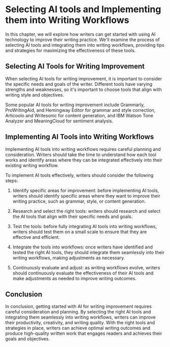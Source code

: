 Selecting AI tools and Implementing them into Writing Workflows
===========================================================================================================================

In this chapter, we will explore how writers can get started with using AI technology to improve their writing practice. We'll examine the process of selecting AI tools and integrating them into writing workflows, providing tips and strategies for maximizing the effectiveness of these tools.

Selecting AI Tools for Writing Improvement
------------------------------------------

When selecting AI tools for writing improvement, it is important to consider the specific needs and goals of the writer. Different tools have varying strengths and weaknesses, so it's important to choose tools that align with writing style and objectives.

Some popular AI tools for writing improvement include Grammarly, ProWritingAid, and Hemingway Editor for grammar and style correction, Articoolo and Writesonic for content generation, and IBM Watson Tone Analyzer and MeaningCloud for sentiment analysis.

Implementing AI Tools into Writing Workflows
--------------------------------------------

Implementing AI tools into writing workflows requires careful planning and consideration. Writers should take the time to understand how each tool works and identify areas where they can be integrated effectively into their existing writing workflow.

To implement AI tools effectively, writers should consider the following steps:

1. Identify specific areas for improvement: before implementing AI tools, writers should identify specific areas where they want to improve their writing practice, such as grammar, style, or content generation.

2. Research and select the right tools: writers should research and select the AI tools that align with their specific needs and goals.

3. Test the tools: before fully integrating AI tools into writing workflows, writers should test them on a small scale to ensure that they are effective and efficient.

4. Integrate the tools into workflows: once writers have identified and tested the right AI tools, they should integrate them seamlessly into their writing workflows, making adjustments as necessary.

5. Continuously evaluate and adjust: as writing workflows evolve, writers should continuously evaluate the effectiveness of their AI tools and make adjustments as needed to improve writing outcomes.

Conclusion
----------

In conclusion, getting started with AI for writing improvement requires careful consideration and planning. By selecting the right AI tools and integrating them seamlessly into writing workflows, writers can improve their productivity, creativity, and writing quality. With the right tools and strategies in place, writers can achieve optimal writing outcomes and produce high-quality written work that engages readers and achieves their goals and objectives.
